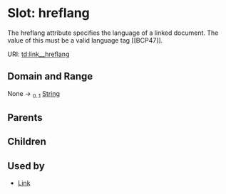 
# Slot: hreflang


The hreflang attribute specifies the language of a linked document. The value of this must be a valid language tag [[BCP47]].

URI: [td:link__hreflang](https://www.w3.org/2019/wot/td#link__hreflang)


## Domain and Range

None &#8594;  <sub>0..1</sub> [String](types/String.md)

## Parents


## Children


## Used by

 * [Link](Link.md)
